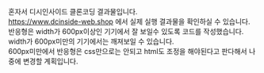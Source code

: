 혼자서 디시인사이드 클론코딩 결과물입니다.<br/> https://www.dcinside-web.shop 에서 실제 실행 결과물을 확인하실 수 있습니다. <br/> 반응형은 width가 600px이상인 기기에서 잘 보일수 있도록 코드를 작성했습니다.<br/> width가 600px미만의 기기에서는 깨져보일 수 있습니다.<br> 600px미만에서 반응형은 css만으로는 안되고 html도 조정을 해야된다고 판다해서 나중에 변경할 계획입니다.
